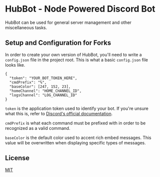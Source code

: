 # HubBot - Node Powered Discord Bot
HubBot can be used for general server management and other miscellaneous tasks.

## Setup and Configuration for Forks
In order to create your own version of HubBot, you'll need to write a ``config.json`` file in the project root. This is what a basic ``config.json`` file looks like.

```
{
  "token": "YOUR_BOT_TOKEN_HERE",
  "cmdPrefix": "%",
  "baseColor": [247, 152, 23],
  "homeChannel": "HOME_CHANNEL_ID",
  "logsChannel": "LOG_CHANNEL_ID"
}
```

``token`` is the application token used to identify your bot. If you're unsure what this is, refer to [Discord's official documentation](https://discordapp.com/developers/docs/intro).

``cmdPrefix`` is what each command must be prefixed with in order to be recognized as a valid command.

``baseColor`` is the default color used to accent rich embed messages. This value will be overwritten when displaying specific types of messages.

## License
[MIT](https://github.com/loganlennox/hubbot/blob/master/LICENSE)
